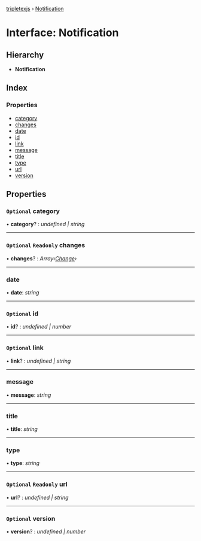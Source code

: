[tripletexjs](../README.md) › [Notification](notification.md)

# Interface: Notification

## Hierarchy

* **Notification**

## Index

### Properties

* [category](notification.md#optional-category)
* [changes](notification.md#optional-readonly-changes)
* [date](notification.md#date)
* [id](notification.md#optional-id)
* [link](notification.md#optional-link)
* [message](notification.md#message)
* [title](notification.md#title)
* [type](notification.md#type)
* [url](notification.md#optional-readonly-url)
* [version](notification.md#optional-version)

## Properties

### `Optional` category

• **category**? : *undefined | string*

___

### `Optional` `Readonly` changes

• **changes**? : *Array‹[Change](../modules/change.md)›*

___

###  date

• **date**: *string*

___

### `Optional` id

• **id**? : *undefined | number*

___

### `Optional` link

• **link**? : *undefined | string*

___

###  message

• **message**: *string*

___

###  title

• **title**: *string*

___

###  type

• **type**: *string*

___

### `Optional` `Readonly` url

• **url**? : *undefined | string*

___

### `Optional` version

• **version**? : *undefined | number*
